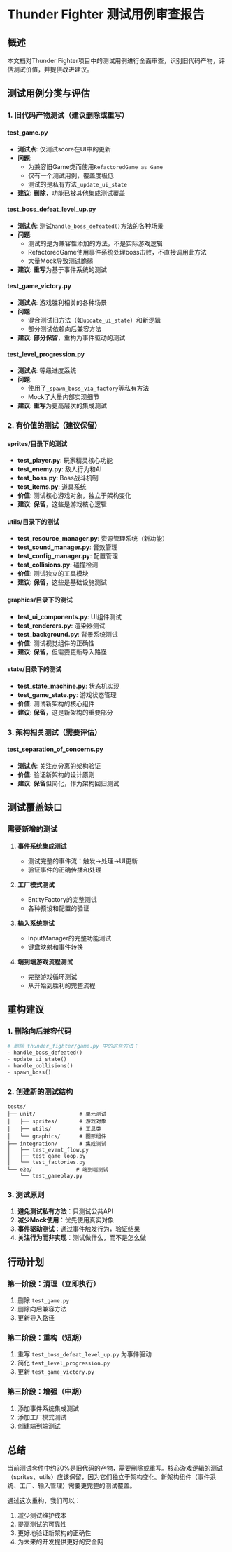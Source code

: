 # Thunder Fighter 测试用例审查报告

## 概述
本文档对Thunder Fighter项目中的测试用例进行全面审查，识别旧代码产物，评估测试价值，并提供改进建议。

## 测试用例分类与评估

### 1. 旧代码产物测试（建议删除或重写）

#### test_game.py
- **测试点**: 仅测试score在UI中的更新
- **问题**: 
  - 为兼容旧Game类而使用`RefactoredGame as Game`
  - 仅有一个测试用例，覆盖度极低
  - 测试的是私有方法`_update_ui_state`
- **建议**: **删除**，功能已被其他集成测试覆盖

#### test_boss_defeat_level_up.py
- **测试点**: 测试`handle_boss_defeated()`方法的各种场景
- **问题**: 
  - 测试的是为兼容性添加的方法，不是实际游戏逻辑
  - RefactoredGame使用事件系统处理boss击败，不直接调用此方法
  - 大量Mock导致测试脆弱
- **建议**: **重写**为基于事件系统的测试

#### test_game_victory.py
- **测试点**: 游戏胜利相关的各种场景
- **问题**:
  - 混合测试旧方法（如`update_ui_state`）和新逻辑
  - 部分测试依赖向后兼容方法
- **建议**: **部分保留**，重构为事件驱动的测试

#### test_level_progression.py
- **测试点**: 等级进度系统
- **问题**:
  - 使用了`_spawn_boss_via_factory`等私有方法
  - Mock了大量内部实现细节
- **建议**: **重写**为更高层次的集成测试

### 2. 有价值的测试（建议保留）

#### sprites/目录下的测试
- **test_player.py**: 玩家精灵核心功能
- **test_enemy.py**: 敌人行为和AI
- **test_boss.py**: Boss战斗机制
- **test_items.py**: 道具系统
- **价值**: 测试核心游戏对象，独立于架构变化
- **建议**: **保留**，这些是游戏核心逻辑

#### utils/目录下的测试
- **test_resource_manager.py**: 资源管理系统（新功能）
- **test_sound_manager.py**: 音效管理
- **test_config_manager.py**: 配置管理
- **test_collisions.py**: 碰撞检测
- **价值**: 测试独立的工具模块
- **建议**: **保留**，这些是基础设施测试

#### graphics/目录下的测试
- **test_ui_components.py**: UI组件测试
- **test_renderers.py**: 渲染器测试
- **test_background.py**: 背景系统测试
- **价值**: 测试视觉组件的正确性
- **建议**: **保留**，但需要更新导入路径

#### state/目录下的测试
- **test_state_machine.py**: 状态机实现
- **test_game_state.py**: 游戏状态管理
- **价值**: 测试新架构的核心组件
- **建议**: **保留**，这是新架构的重要部分

### 3. 架构相关测试（需要评估）

#### test_separation_of_concerns.py
- **测试点**: 关注点分离的架构验证
- **价值**: 验证新架构的设计原则
- **建议**: **保留**但简化，作为架构回归测试

## 测试覆盖缺口

### 需要新增的测试
1. **事件系统集成测试**
   - 测试完整的事件流：触发→处理→UI更新
   - 验证事件的正确传播和处理

2. **工厂模式测试**
   - EntityFactory的完整测试
   - 各种预设和配置的验证

3. **输入系统测试**
   - InputManager的完整功能测试
   - 键盘映射和事件转换

4. **端到端游戏流程测试**
   - 完整游戏循环测试
   - 从开始到胜利的完整流程

## 重构建议

### 1. 删除向后兼容代码
```python
# 删除 thunder_fighter/game.py 中的这些方法：
- handle_boss_defeated()
- update_ui_state()
- handle_collisions()
- spawn_boss()
```

### 2. 创建新的测试结构
```
tests/
├── unit/              # 单元测试
│   ├── sprites/       # 游戏对象
│   ├── utils/         # 工具类
│   └── graphics/      # 图形组件
├── integration/       # 集成测试
│   ├── test_event_flow.py
│   ├── test_game_loop.py
│   └── test_factories.py
└── e2e/              # 端到端测试
    └── test_gameplay.py
```

### 3. 测试原则
1. **避免测试私有方法**：只测试公共API
2. **减少Mock使用**：优先使用真实对象
3. **事件驱动测试**：通过事件触发行为，验证结果
4. **关注行为而非实现**：测试做什么，而不是怎么做

## 行动计划

### 第一阶段：清理（立即执行）
1. 删除 `test_game.py`
2. 删除向后兼容方法
3. 更新导入路径

### 第二阶段：重构（短期）
1. 重写 `test_boss_defeat_level_up.py` 为事件驱动
2. 简化 `test_level_progression.py`
3. 更新 `test_game_victory.py`

### 第三阶段：增强（中期）
1. 添加事件系统集成测试
2. 添加工厂模式测试
3. 创建端到端测试

## 总结

当前测试套件中约30%是旧代码的产物，需要删除或重写。核心游戏逻辑的测试（sprites、utils）应该保留，因为它们独立于架构变化。新架构组件（事件系统、工厂、输入管理）需要更完整的测试覆盖。

通过这次重构，我们可以：
1. 减少测试维护成本
2. 提高测试的可靠性
3. 更好地验证新架构的正确性
4. 为未来的开发提供更好的安全网 